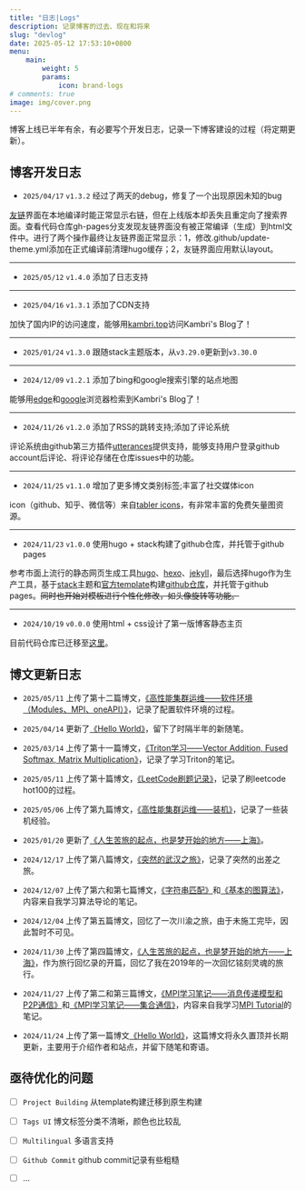 ```yaml
---
title: "日志|Logs"
description: 记录博客的过去、现在和将来
slug: "devlog"
date: 2025-05-12 17:53:10+0800
menu:
    main: 
        weight: 5
        params:
            icon: brand-logs
# comments: true
image: img/cover.png
---
```


博客上线已半年有余，有必要写个开发日志，记录一下博客建设的过程（将定期更新）。

## 博客开发日志

+ `2025/04/17` `v1.3.2` 经过了两天的debug，修复了一个出现原因未知的bug

[友链](http://kambri.top/links/)界面在本地编译时能正常显示右链，但在上线版本却丢失且重定向了搜索界面。查看代码仓库gh-pages分支发现友链界面没有被正常编译（生成）到html文件中。进行了两个操作最终让友链界面正常显示：1，修改.github/update-theme.yml添加在正式编译前清理hugo缓存；2，友链界面应用默认layout。

---

+ `2025/05/12` `v1.4.0` 添加了日志支持

---

+ `2025/04/16` `v1.3.1` 添加了CDN支持

加快了国内IP的访问速度，能够用[kambri.top](http://kambri.top/)访问Kambri's Blog了！

---

+ `2025/01/24` `v1.3.0` 跟随stack主题版本，从`v3.29.0`更新到`v3.30.0`

---

+ `2024/12/09` `v1.2.1` 添加了bing和google搜索引擎的站点地图

能够用[edge](https://www.bing.com/)和[google](https://www.google.com/?hl=zh_CN)浏览器检索到Kambri's Blog了！

---

+ `2024/11/26` `v1.2.0` 添加了RSS的跳转支持;添加了评论系统

评论系统由github第三方插件[utterances](https://github.com/utterance/utterances)提供支持，能够支持用户登录github account后评论、将评论存储在仓库issues中的功能。

---

+ `2024/11/25` `v1.1.0` 增加了更多博文类别标签;丰富了社交媒体icon

icon（github、知乎、微信等）来自[tabler icons](https://www.iconfont.cn/)，有非常丰富的免费矢量图资源。

---

+ `2024/11/23` `v1.0.0` 使用hugo + stack构建了github仓库，并托管于github pages

参考市面上流行的静态网页生成工具[hugo](https://gohugo.io/)、[hexo](https://hexo.io/zh-cn/)、[jekyll](https://jekyllrb.com/)，最后选择hugo作为生产工具，基于[stack](https://stack.jimmycai.com/)主题和[官方template](https://github.com/CaiJimmy/hugo-theme-stack-starter)构建[github仓库](https://github.com/KaigeZheng/KaigeZheng.github.io)，并托管于github pages。~~同时也开始对模板进行个性化修改，如头像旋转等功能。~~

---

+ `2024/10/19` `v0.0.0` 使用html + css设计了第一版博客静态主页

目前代码仓库已迁移至[这里](https://github.com/KaigeZheng/PersonalBlogTemplate)。

## 博文更新日志

+ `2025/05/11` 上传了第十二篇博文，[《高性能集群运维——软件环境（Modules、MPI、oneAPI）》](http://kambri.top/p/ops2/)，记录了配置软件环境的过程。

+ `2025/04/14` 更新了[《Hello World》](http://kambri.top/p/hello-world/)，留下了时隔半年的新随笔。

+ `2025/03/14` 上传了第十一篇博文，[《Triton学习——Vector Addition, Fused Softmax, Matrix Multiplication》](http://kambri.top/p/triton1/)，记录了学习Triton的笔记。

+ `2025/05/11` 上传了第十篇博文，[《LeetCode刷题记录》](http://kambri.top/p/leetcode/)，记录了刷leetcode hot100的过程。

+ `2025/05/06` 上传了第九篇博文，[《高性能集群运维——装机》](http://kambri.top/p/ops1/)，记录了一些装机经验。

+ `2025/01/20` 更新了[《人生苦旅的起点，也是梦开始的地方——上海》](http://kambri.top/p/travel1/)。

+ `2024/12/17` 上传了第八篇博文，[《突然的武汉之旅》](http://kambri.top/p/travel3/)，记录了突然的出差之旅。

+ `2024/12/07` 上传了第六和第七篇博文，[《字符串匹配》](http://kambri.top/p/algorithm1/)和[《基本的图算法》](http://kambri.top/p/algorithm2/)，内容来自我学习算法导论的笔记。

+ `2024/12/04` 上传了第五篇博文，回忆了一次川渝之旅，由于未施工完毕，因此暂时不可见。

+ `2024/11/30` 上传了第四篇博文，[《人生苦旅的起点，也是梦开始的地方——上海》](http://kambri.top/p/travel1/)，作为旅行回忆录的开篇，回忆了我在2019年的一次回忆铭刻灵魂的旅行。

+ `2024/11/27` 上传了第二和第三篇博文，[《MPI学习笔记——消息传递模型和P2P通信》](http://kambri.top/p/mpi1/)和[《MPI学习笔记——集合通信》](http://kambri.top/p/mpi2/)，内容来自我学习[MPI Tutorial](https://mpitutorial.com/tutorials/)的笔记。

+ `2024/11/24` 上传了第一篇博文[《Hello World》](http://kambri.top/p/hello-world/)，这篇博文将永久置顶并长期更新，主要用于介绍作者和站点，并留下随笔和寄语。

## 亟待优化的问题

- [ ] `Project Building` 从template构建迁移到原生构建

- [ ] `Tags UI` 博文标签分类不清晰，颜色也比较乱

- [ ] `Multilingual` 多语言支持

- [ ] `Github Commit` github commit记录有些粗糙

- [ ] ...